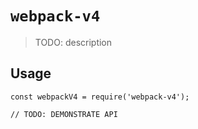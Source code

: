 # `webpack-v4`

> TODO: description

## Usage

```
const webpackV4 = require('webpack-v4');

// TODO: DEMONSTRATE API
```
